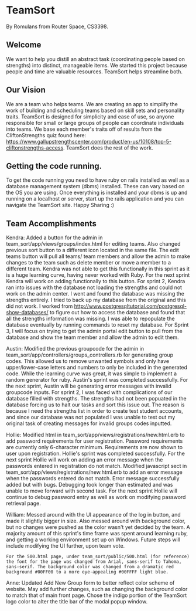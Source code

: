 # TeamSort
By Romulans from Router Space, CS3398.

## Welcome
We want to help you distill an abstract task (coordinating people based on strengths) into distinct, manageable items.  We started this project because people and time are valuable resources.  TeamSort helps streamline both.

## Our Vision
We are a team who helps teams.  We are creating an app to simplify the work of building and scheduling teams based on skill sets and personality traits.  TeamSort is designed for simplicity and ease of use, so anyone responsible for small or large groups of people can coordinate individuals into teams.  We base each member's traits off of results from the CliftonStrengths quiz found here:
https://www.gallupstrengthscenter.com/product/en-us/10108/top-5-cliftonstrengths-access.
TeamSort does the rest of the work.

## Getting the code running.
To get the code running you need to have ruby on rails installed as well as a database management system (dbms) installed. These can vary based on the OS you are using. Once everything is installed and your dbms is up and running on a localhost or server, start up the rails application and you can navigate the TeamSort site. Happy Sharing :)

## Team Accomplishments

Kendra:
    Added a button for the admin in team_sort/app/views/groups/index.html for editing teams. Also changed previous sort button  to a different icon located in the same file. The edit teams button will pull all teams/ team members and allow the admin to make changes to the team such as delete member or move a member to a different team. Kendra was not able to get this functionally in this sprint as it is a huge learning curve, having never worked with Ruby. For the next sprint Kendra will work on adding functionally to this button.
    For sprint 2, Kendra ran into issues with the database not loading the strengths and could not work on the admin center. I went and found the database was missing the strengths entirely. I tried to back up my database from the original and this did not work. I worked from http://www.postgresqltutorial.com/postgresql-show-databases/ to figure out how to access the database and found that all the strengths information was missing. I was able to repopulate the database eventually by running commands to reset my database. For Sprint 3, I will focus on trying to get the admin portal edit button to pull from the database and show the team member and allow the admin to edit them.

Austin:
    Modified the previous groupcode for the admin in team_sort/app/controllers/groups_controllers.rb for generating group codes. This allowed us to remove unwanted symbols and only have upper/lower-case letters and numbers to only be included in the generated code. While the learning curve was great, it was simple to implement a random generator for ruby. Austin's sprint was completed successfully. For the next sprint, Austin will be generating error messages with invalid groupcode inputs. For sprint 2, I was faced with complications of our database filled with strengths. The strengths had not been popuated in the database forcing us to halt our tasks and sort this issue out. The reason is because I need the strengths list in order to create test student accounts, and since our database was not populated I was unable to test out my original task of creating messages for invalid groups codes inputted.

Hollie:
	Modified html in team_sort/app/views/registrations/new.html.erb to add password requirements for user registration. Password requirements are currently only 6-character minimum. Requirements are now shown to user upon registration. Hollie's sprint was completed successfully. For the next sprint Hollie will work on adding an error message when the passwords entered in registration do not match.
	Modified javascript sect in team_sort/app/views/registrations/new.html.erb to add an error message when the passwords entered do not match. Error message successfully added but with bugs. Debugging took longer than estimated and was unable to move forward with second task. For the next sprint Hollie will continue to debug password entry as well as work on modifying password retrieval page.

William:
    Messed around with the UI appearance of the log in button, and made it slightly bigger in size. Also messed around with background color, but no changes were pushed as the color wasn't yet decided by the team. A majority amount of this sprint's time frame was spent around learning ruby, and getting a working environment set up on Windows. Future steps will include modifying the UI further, upon team vote.

    For the 500.html page, under team_sort/public/500.html (for reference) the font for the page was changed from Arial, sans-serif to Tahoma, sans-serif. The background color was changed from a dramatic red background #00FF00 to a more eye-appealing #00FFFF light blue.

Anne:
    Updated Add New Group form to better reflect color scheme of website.  May add further changes, such as changing the background color to match that of main front page.  Chose the indigo portion of the TeamSort logo color to alter the title bar of the modal popup window.  
